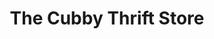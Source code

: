 ---
title: "The Cubby Thrift Store"
url: /presque-isle/the-cubby-thrift-store/
shop: Gebrauchtwaren
---
